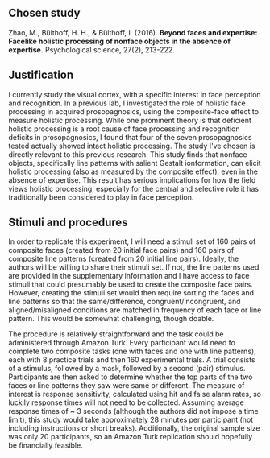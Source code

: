 

## Chosen study
Zhao, M., Bülthoff, H. H., & Bülthoff, I. (2016). **Beyond faces and expertise: Facelike holistic processing of nonface objects in the absence of expertise.** Psychological science, 27(2), 213-222.

## Justification
  I currently study the visual cortex, with a specific interest in face perception and recognition. In a previous lab, I investigated the role of holistic face processing in acquired prosopagnosics, using the composite-face effect to measure holistic processing. While one prominent theory is that deficient holistic processing is a root cause of face processing and recognition deficits in prosopagnosics, I found that four of the seven prosopagnosics tested actually showed intact holistic processing. The study I've chosen is directly relevant to this previous research. This study finds that nonface objects, specifically line patterns with salient Gestalt ionformation, can elicit holistic processing (also as measured by the composite effect), even in the absence of expertise. This result has serious implications for how the field views holistic processing, especially for the central and selective role it has traditionally been considered to play in face perception. 

## Stimuli and procedures
  In order to replicate this experiment, I will need a stimuli set of 160 pairs of composite faces (created from 20 initial face pairs) and 160 pairs of composite line patterns (created from 20 initial line pairs). Ideally, the authors will be willing to share their stimuli set. If not,  the line patterns used are provided in the supplementary information and I have access to face stimuli that could presumably be used to create the composite face pairs. However, creating the stimuli set would then require sorting the faces and line patterns so that the same/difference, congruent/incongruent, and aligned/misaligned conditions are matched in frequency of each face or line pattern. This would be somewhat challenging, though doable. 

  The procedure is relatively straightforward and the task could be administered through Amazon Turk. Every participant would need to complete two composite tasks (one with faces and one with line patterns), each with 8 practice trials and then 160 experimental trials. A trial consists of a stimulus, followed by a mask, followed by a second (pair) stimulus. Participants are then asked to determine whether the top parts of the two faces or line patterns they saw were same or different. The measure of interest is response sensitivity, calculated using hit and false alarm rates, so luckily response times will not need to be collected. Assuming average response times of ~ 3 seconds (although the authors did not impose a time limit), this study would take approximately 28 minutes per participant (not including instructions or short breaks). Additionally, the original sample size was only 20 participants, so an Amazon Turk replication should hopefully be financially feasible. 
  
